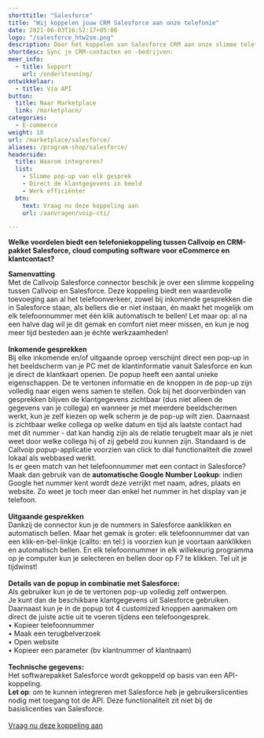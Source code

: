 ```yaml
---
shorttitle: "Salesforce"
title: "Wij koppelen jouw CRM Salesforce aan onze telefonie"
date: 2021-06-03T16:52:17+05:00
logo: "/salesforce_htw2sm.png"
description: Door het koppelen van Salesforce CRM aan onze slimme telefonie werk je een stuk efficienter.
shortdesc: Sync je CRM-contacten en -bedrijven.
meer_info:
  - title: Support
    url: /ondersteuning/
ontwikkelaar:
  - title: Via API
button:
  title: Naar Marketplace
  link: /marketplace/
categories:
  - E-commerce
weight: 10
url: /marketplace/salesforce/
aliases: /program-shop/salesforce/
headerside:
  title: Waarom integreren?
  list:
    - Slimme pop-up van elk gesprek
    - Direct de klantgegevens in beeld
    - Werk efficiënter
  btn:
    text: Vraag nu deze koppeling aan
    url: /aanvragen/voip-cti/

---
```


**Welke voordelen biedt een telefoniekoppeling tussen Callvoip en CRM-pakket Salesforce, cloud computing software voor eCommerce en klantcontact?**

**Samenvatting** <br>
Met de Callvoip Salesforce connector beschik je over een slimme koppeling tussen Callvoip en Salesforce. Deze koppeling biedt een waardevolle toevoeging aan al het telefoonverkeer, zowel bij inkomende gesprekken die in Salesforce staan, als bellers die er niet instaan, én maakt het mogelijk om elk telefoonnummer met één klik automatisch te bellen! Let maar op: al na een halve dag wil je dit gemak en comfort niet meer missen, en kun je nog meer tijd besteden aan je échte werkzaamheden!<br>
<br>
**Inkomende gesprekken**<br>
Bij elke inkomende en/of uitgaande oproep verschijnt direct een pop-up in het beeldscherm van je PC met de klantinformatie vanuit Salesforce en kun je direct de klantkaart openen. De popup heeft een aantal unieke eigenschappen. De te vertonen informatie en de knoppen in de pop-up zijn volledig naar eigen wens samen te stellen. Ook bij het doorverbinden van gesprekken blijven de klantgegevens zichtbaar (dus niet alleen de gegevens van je collega) en wanneer je met meerdere beeldschermen werkt, kun je zelf kiezen op welk scherm je de pop-up wilt zien. Daarnaast is zichtbaar welke collega op welke datum en tijd als laatste contact had met dit nummer - dat kan handig zijn als de relatie terugbelt maar als je niet weet door welke collega hij of zij gebeld zou kunnen zijn. Standaard is de Callvoip popup-applicatie voorzien van click to dial functionaliteit die zowel lokaal als webbased werkt. <br>
Is er geen match van het telefoonnummer met een contact in Salesforce? Maak dan gebruik van de **automatische Google Number Lookup**: indien Google het nummer kent wordt deze verrijkt met naam, adres, plaats en website. Zo weet je toch meer dan enkel het nummer in het display van je telefoon. <br>
<br>
**Uitgaande gesprekken**<br>
Dankzij de connector kun je de nummers in Salesforce aanklikken en automatisch bellen. Maar het gemak is groter: elk telefoonnummer dat van een klik-en-bel-linkje (callto: en tel:) is voorzien kun je voortaan aanklikken en automatisch bellen. En elk telefoonnummer in elk willekeurig programma op je computer kun je selecteren en bellen door op F7 te klikken. Tel uit je tijdwinst! <br>
<br>
**Details van de popup in combinatie met Salesforce:**<br>
Als gebruiker kun je de te vertonen pop-up volledig zelf ontwerpen. <br>
Je kunt dan de beschikbare klantgegevens uit Salesforce gebruiken.<br>
Daarnaast kun je in de popup tot 4 customized knoppen aanmaken om direct de juiste actie uit te voeren tijdens een telefoongesprek. <br>
• Kopieer telefoonnummer<br>
• Maak een terugbelverzoek<br>
• Open website <br>
• Kopieer een parameter (bv klantnummer of klantnaam) <br>
<br>
**Technische gegevens:**<br>
Het softwarepakket Salesforce wordt gekoppeld op basis van een API-koppeling.<br>
**Let op**: om te kunnen integreren met Salesforce heb je gebruikerslicenties nodig met toegang tot de API. Deze functionaliteit zit niet bij de basislicenties van Salesforce. <br>
<br><a href="/aanvragen/voip-cti/" class="button">Vraag nu deze koppeling aan</a>
